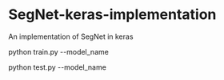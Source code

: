 # SegNet-keras-implementation
An implementation of SegNet in keras

python train.py --model_name <name of model to be saved>
  
python test.py --model_name <name of model to read>
